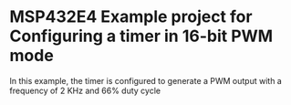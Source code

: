 # MSP432E4 Example project for Configuring a timer in 16-bit PWM mode

In this example, the timer is configured to generate a PWM output with a frequency of 2 KHz and 66% duty cycle